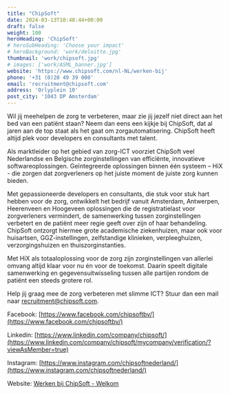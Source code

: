 ```yaml
---
title: "ChipSoft"
date: 2024-03-13T10:48:44+00:00
draft: false
weight: 100
heroHeading: 'ChipSoft'
# heroSubHeading: 'Choose your impact'
# heroBackground: 'work/deloitte.jpg'
thumbnail: 'work/chipsoft.jpg'
# images: ['work/ASML_banner.jpg']
website: 'https://www.chipsoft.com/nl-NL/werken-bij'
phone: '+31 (0)20 49 39 000'
email: 'recruitment@chipsoft.com'
address: 'Orlyplein 10'
post_city: '1043 DP Amsterdam'
---
```


Wil jij meehelpen de zorg te verbeteren, maar zie jij jezelf niet direct aan het bed van een patiënt staan? Neem dan eens een kijkje bij ChipSoft, dat al jaren aan de top staat als het gaat om zorgautomatisering. ChipSoft heeft altijd plek voor developers en consultants met talent.

Als marktleider op het gebied van zorg-ICT voorziet ChipSoft veel Nederlandse en Belgische zorginstellingen van efficiënte, innovatieve softwareoplossingen. Geïntegreerde oplossingen binnen één systeem – HiX - die zorgen dat zorgverleners op het juiste moment de juiste zorg kunnen bieden.

Met gepassioneerde developers en consultants, die stuk voor stuk hart hebben voor de zorg, ontwikkelt het bedrijf vanuit Amsterdam, Antwerpen, Heerenveen en Hoogeveen oplossingen die de registratielast voor zorgverleners vermindert, de samenwerking tussen zorginstellingen verbetert en de patiënt meer regie geeft over zijn of haar behandeling. ChipSoft ontzorgt hiermee grote academische ziekenhuizen, maar ook voor huisartsen, GGZ-instellingen, zelfstandige klinieken, verpleeghuizen, verzorgingshuizen en thuiszorginstanties.

Met HiX als totaaloplossing voor de zorg zijn zorginstellingen van allerlei omvang altijd klaar voor nu én voor de toekomst. Daarin speelt digitale samenwerking en gegevensuitwisseling tussen alle partijen rondom de patiënt een steeds grotere rol.

Help jij graag mee de zorg verbeteren met slimme ICT? Stuur dan een mail naar [recruitment@chipsoft.com](mailto:recruitment@chipsoft.com).

Facebook:  [https://www.facebook.com/chipsoftbv/](https://www.facebook.com/chipsoftbv/)

Linkedin:  [https://www.linkedin.com/company/chipsoft/](https://www.linkedin.com/company/chipsoft/mycompany/verification/?viewAsMember=true)

Instagram:  [https://www.instagram.com/chipsoftnederland/](https://www.instagram.com/chipsoftnederland/)

Website:  [Werken bij ChipSoft - Welkom](https://www.chipsoft.com/nl-NL/werken-bij)